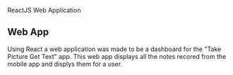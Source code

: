 ReactJS Web Application

## Web App

Using React a web application was made to be a dashboard for the "Take Picture Get Text" app.
This web app displays all the notes recored from the mobile app and displys them for a user.


